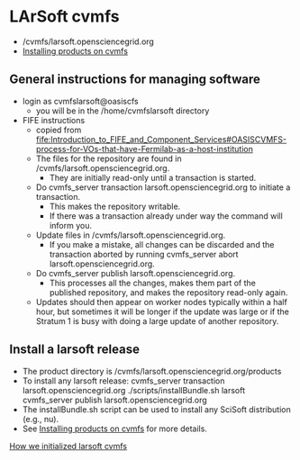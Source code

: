 # LArSoft cvmfs

-   /cvmfs/larsoft.opensciencegrid.org
-   [Installing products on cvmfs](Installing_products_on_cvmfs)

## General instructions for managing software

-   login as cvmfslarsoft@oasiscfs
    -   you will be in the /home/cvmfslarsoft directory
-   FIFE instructions
    -   copied from [fife:Introduction_to_FIFE_and_Component_Services#OASISCVMFS-process-for-VOs-that-have-Fermilab-as-a-host-institution](https://cdcvs.fnal.gov/redmine/projects/fife/wiki/Introduction_to_FIFE_and_Component_Services#OASISCVMFS-process-for-VOs-that-have-Fermilab-as-a-host-institution)
    -   The files for the repository are found in /cvmfs/larsoft.opensciencegrid.org.
        -   They are initially read-only until a transaction is started.
    -   Do cvmfs_server transaction larsoft.opensciencegrid.org to initiate a transaction.
        -   This makes the repository writable.
        -   If there was a transaction already under way the command will inform you.
    -   Update files in /cvmfs/larsoft.opensciencegrid.org.
        -   If you make a mistake, all changes can be discarded and the transaction aborted by running cvmfs_server abort larsoft.opensciencegrid.org.
    -   Do cvmfs_server publish larsoft.opensciencegrid.org.
        -   This processes all the changes, makes them part of the published repository, and makes the repository read-only again.
    -   Updates should then appear on worker nodes typically within a half hour, but sometimes it will be longer if the update was large or if the Stratum 1 is busy with doing a large update of another repository.

## Install a larsoft release

-   The product directory is /cvmfs/larsoft.opensciencegrid.org/products
-   To install any larsoft release:
        cvmfs_server transaction larsoft.opensciencegrid.org
        ./scripts/installBundle.sh larsoft <release> <qualifiers>
        cvmfs_server publish larsoft.opensciencegrid.org
-   The installBundle.sh script can be used to install any SciSoft distribution (e.g., nu).
-   See [Installing products on cvmfs](Installing_products_on_cvmfs) for more details.

[How we initialized larsoft cvmfs](How_we_initialized_larsoft_cvmfs)
